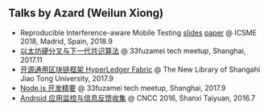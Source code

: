 ## Talks by Azard (Weilun Xiong)

* Reproducible Interference-aware Mobile Testing [slides](./slides/201809_ICSME_jazzdroid.pdf) [paper](./slides/ICSME18_jazzdroid.pdf) @ ICSME 2018, Madrid, Spain, 2018.9
* [以太坊硬分叉与下一代共识算法](./slides/201711_Ethereum.pdf) @ 33fuzamei tech meetup, Shanghai, 2017.11
* [开源通用区块链框架 HyperLedger Fabric](./slides/201709_HyperLedger.pdf) @ The New Library of Shangahi Jiao Tong University, 2017.9
* [Node.js 开发精要](./slides/201709_Nodejs_essentials.pdf) @ 33fuzamei tech meetup, Shanghai, 2017.9
* [Android 应用监控与信息反馈收集](./slides/201607_CNCC_Android.pdf) @ CNCC 2016, Shanxi Taiyuan, 2016.7